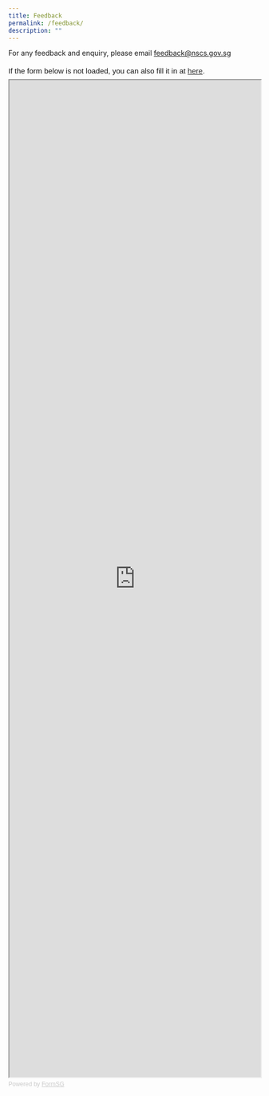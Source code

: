 ```yaml
---
title: Feedback
permalink: /feedback/
description: ""
---
```

For any feedback and enquiry, please email [feedback@nscs.gov.sg](mailto:feedback@nscs.gov.sg)

<div style="font-family:Sans-Serif;font-size:15px;color:#000;opacity:0.9;padding-top:5px;padding-bottom:8px">If the form below is not loaded, you can also fill it in at <a href="https://form.gov.sg/6336506cdbdaaf001174a51f">here</a>.</div>

<!-- Change the width and height values to suit you best -->
<iframe id="iframe" src="https://form.gov.sg/6336506cdbdaaf001174a51f" style="width:100%;height:2000px"></iframe>

<div style="font-family:Sans-Serif;font-size:12px;color:#999;opacity:0.5;padding-top:5px">Powered by <a href="https://form.gov.sg" style="color: #999">FormSG</a></div>